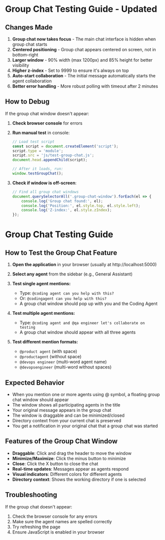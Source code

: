 # Group Chat Testing Guide - Updated

## Changes Made

1. **Group chat now takes focus** - The main chat interface is hidden when group chat starts
2. **Centered positioning** - Group chat appears centered on screen, not in bottom-right
3. **Larger window** - 90% width (max 1200px) and 85% height for better visibility
4. **Higher z-index** - Set to 9999 to ensure it's always on top
5. **Auto-start collaboration** - The initial message automatically starts the agent collaboration
6. **Better error handling** - More robust polling with timeout after 2 minutes

## How to Debug

If the group chat window doesn't appear:

1. **Check browser console** for errors
2. **Run manual test** in console:
   ```javascript
   // Load test script
   const script = document.createElement('script');
   script.type = 'module';
   script.src = 'js/test-group-chat.js';
   document.head.appendChild(script);
   
   // After it loads, run:
   window.testGroupChat();
   ```

3. **Check if window is off-screen**:
   ```javascript
   // Find all group chat windows
   document.querySelectorAll('.group-chat-window').forEach(el => {
       console.log('Group chat found:', el);
       console.log('Position:', el.style.top, el.style.left);
       console.log('Z-index:', el.style.zIndex);
   });
   ```

# Group Chat Testing Guide

## How to Test the Group Chat Feature

1. **Open the application** in your browser (usually at http://localhost:5000)

2. **Select any agent** from the sidebar (e.g., General Assistant)

3. **Test single agent mentions:**
   - Type: `@coding agent can you help with this?`
   - Or: `@codingagent can you help with this?`
   - A group chat window should pop up with you and the Coding Agent

4. **Test multiple agent mentions:**
   - Type: `@coding agent and @qa engineer let's collaborate on testing`
   - A group chat window should appear with all three agents

5. **Test different mention formats:**
   - `@product agent` (with space)
   - `@productagent` (without space)
   - `@devops engineer` (multi-word agent name)
   - `@devopsengineer` (multi-word without spaces)

## Expected Behavior

- When you mention one or more agents using @ symbol, a floating group chat window should appear
- The window shows all participating agents in the title
- Your original message appears in the group chat
- The window is draggable and can be minimized/closed
- Directory context from your current chat is preserved
- You get a notification in your original chat that a group chat was started

## Features of the Group Chat Window

- **Draggable**: Click and drag the header to move the window
- **Minimize/Maximize**: Click the minus button to minimize
- **Close**: Click the X button to close the chat
- **Real-time updates**: Messages appear as agents respond
- **Visual indicators**: Different colors for different agents
- **Directory context**: Shows the working directory if one is selected

## Troubleshooting

If the group chat doesn't appear:
1. Check the browser console for any errors
2. Make sure the agent names are spelled correctly
3. Try refreshing the page
4. Ensure JavaScript is enabled in your browser
